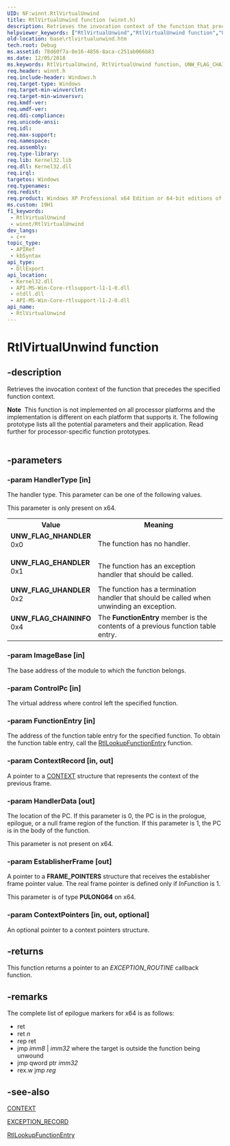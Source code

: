 ```yaml
---
UID: NF:winnt.RtlVirtualUnwind
title: RtlVirtualUnwind function (winnt.h)
description: Retrieves the invocation context of the function that precedes the specified function context.
helpviewer_keywords: ["RtlVirtualUnwind","RtlVirtualUnwind function","UNW_FLAG_CHAININFO","UNW_FLAG_EHANDLER","UNW_FLAG_NHANDLER","UNW_FLAG_UHANDLER","base.rtlvirtualunwind","winnt/RtlVirtualUnwind"]
old-location: base\rtlvirtualunwind.htm
tech.root: Debug
ms.assetid: 78d60f7a-0e16-4856-8aca-c251ab066b83
ms.date: 12/05/2018
ms.keywords: RtlVirtualUnwind, RtlVirtualUnwind function, UNW_FLAG_CHAININFO, UNW_FLAG_EHANDLER, UNW_FLAG_NHANDLER, UNW_FLAG_UHANDLER, base.rtlvirtualunwind, winnt/RtlVirtualUnwind
req.header: winnt.h
req.include-header: Windows.h
req.target-type: Windows
req.target-min-winverclnt: 
req.target-min-winversvr: 
req.kmdf-ver: 
req.umdf-ver: 
req.ddi-compliance: 
req.unicode-ansi: 
req.idl: 
req.max-support: 
req.namespace: 
req.assembly: 
req.type-library: 
req.lib: Kernel32.lib
req.dll: Kernel32.dll
req.irql: 
targetos: Windows
req.typenames: 
req.redist: 
req.product: Windows XP Professional x64 Edition or 64-bit editions of     Windows Server 2003
ms.custom: 19H1
f1_keywords:
 - RtlVirtualUnwind
 - winnt/RtlVirtualUnwind
dev_langs:
 - c++
topic_type:
 - APIRef
 - kbSyntax
api_type:
 - DllExport
api_location:
 - Kernel32.dll
 - API-MS-Win-Core-rtlsupport-l1-1-0.dll
 - ntdll.dll
 - API-MS-Win-Core-rtlsupport-l1-2-0.dll
api_name:
 - RtlVirtualUnwind
---
```


# RtlVirtualUnwind function


## -description

Retrieves 
   the invocation context of the function that precedes the specified function context.


<div class="alert"><b>Note</b>  This function is not implemented on all processor platforms and the implementation is different on each platform that supports it.  The following prototype lists all the potential parameters and their application.  Read further for processor-specific function prototypes.</div>
<div> </div>

## -parameters

### -param HandlerType [in]

The handler type. This parameter can be one of the following values.

This parameter is only present on x64.

<table>
<tr>
<th>Value</th>
<th>Meaning</th>
</tr>
<tr>
<td width="40%"><a id="UNW_FLAG_NHANDLER"></a><a id="unw_flag_nhandler"></a><dl>
<dt><b>UNW_FLAG_NHANDLER</b></dt>
<dt>0x0</dt>
</dl>
</td>
<td width="60%">
The function has no handler.

</td>
</tr>
<tr>
<td width="40%"><a id="UNW_FLAG_EHANDLER"></a><a id="unw_flag_ehandler"></a><dl>
<dt><b>UNW_FLAG_EHANDLER</b></dt>
<dt>0x1</dt>
</dl>
</td>
<td width="60%">
The function has an exception handler that should be called.

</td>
</tr>
<tr>
<td width="40%"><a id="UNW_FLAG_UHANDLER"></a><a id="unw_flag_uhandler"></a><dl>
<dt><b>UNW_FLAG_UHANDLER</b></dt>
<dt>0x2</dt>
</dl>
</td>
<td width="60%">
The function has a termination handler that should be called when unwinding an exception.

</td>
</tr>
<tr>
<td width="40%"><a id="UNW_FLAG_CHAININFO"></a><a id="unw_flag_chaininfo"></a><dl>
<dt><b>UNW_FLAG_CHAININFO</b></dt>
<dt>0x4</dt>
</dl>
</td>
<td width="60%">
The <b>FunctionEntry</b> member is the contents of a previous function table entry.

</td>
</tr>
</table>

### -param ImageBase [in]

The base address of the module to which the function belongs.

### -param ControlPc [in]

The virtual address where control left the specified function.

### -param FunctionEntry [in]

The address of the function table entry for the specified function. To obtain the function table entry, call 
      the <a href="https://docs.microsoft.com/windows/desktop/api/winnt/nf-winnt-rtllookupfunctionentry">RtlLookupFunctionEntry</a> function.

### -param ContextRecord [in, out]

A pointer to a <a href="https://docs.microsoft.com/windows/desktop/api/winnt/ns-winnt-arm64_nt_context">CONTEXT</a> structure that represents the 
      context of the previous frame.

### -param HandlerData [out]

The location of the PC. If this parameter is 0, the PC is in the prologue, epilogue, or a null frame region 
       of the function. If this parameter is 1, the PC is in the body of the function.

This parameter is not present on x64.

### -param EstablisherFrame [out]

A pointer to a <b>FRAME_POINTERS</b> structure that receives the establisher frame 
       pointer value. The real frame pointer is defined only if <i>InFunction</i> is 1.

This parameter is of type <b>PULONG64</b> on x64.

### -param ContextPointers [in, out, optional]

An optional pointer to a context pointers structure.

## -returns

This function returns a pointer to an <i>EXCEPTION_ROUTINE</i> callback 
       function.

## -remarks

The complete list of epilogue markers for x64 is as follows:

<ul>
<li>ret</li>
<li>ret <i>n</i></li>
<li>rep ret</li>
<li>jmp <i>imm8</i> | <i>imm32</i> where the target is outside the function being unwound</li>
<li>jmp qword ptr <i>imm32</i></li>
<li>rex.w jmp <i>reg</i></li>
</ul>

## -see-also

<a href="https://docs.microsoft.com/windows/desktop/api/winnt/ns-winnt-arm64_nt_context">CONTEXT</a>



<a href="https://docs.microsoft.com/windows/desktop/api/winnt/ns-winnt-exception_record">EXCEPTION_RECORD</a>



<a href="https://docs.microsoft.com/windows/desktop/api/winnt/nf-winnt-rtllookupfunctionentry">RtlLookupFunctionEntry</a>

